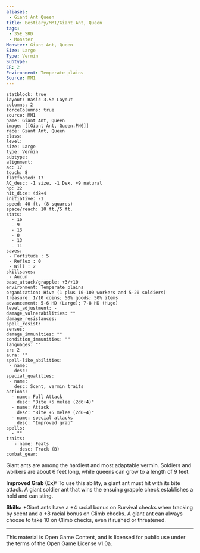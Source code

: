 ```yaml
---
aliases:
 - Giant Ant Queen
title: Bestiary/MM1/Giant Ant, Queen
tags: 
 - 35E_SRD
 - Monster
Monster: Giant Ant, Queen
Size: Large
Type: Vermin
Subtype: 
CR: 2
Environnent: Temperate plains
Source: MM1
---
```


```statblock
statblock: true
layout: Basic 3.5e Layout
columns: 2
forceColumns: true
source: MM1 
name: Giant Ant, Queen
image: [[Giant Ant, Queen.PNG]]
race: Giant Ant, Queen
class: 
level: 
size: Large
type: Vermin
subtype: 
alignment: 
ac: 17
touch: 8
flatfooted: 17
AC_desc: -1 size, -1 Dex, +9 natural
hp: 22
hit_dice: 4d8+4
initiative: -1
speed: 40 ft. (8 squares)
space/reach: 10 ft./5 ft.
stats:
  - 16
  - 9
  - 13
  - 0
  - 13
  - 11
saves:
 - Fortitude : 5
 - Reflex : 0
 - Will : 2
skillsaves:
 - Aucun
base_attack/grapple: +3/+10
environment: Temperate plains
organization: Hive (1 plus 10-100 workers and 5-20 soldiers)
treasure: 1/10 coins; 50% goods; 50% items
advancement: 5-6 HD (Large); 7-8 HD (Huge)
level_adjustment: -
damage_vulnerabilities: ""
damage_resistances: 
spell_resist: 
senses: 
damage_immunities: ""
condition_immunities: ""
languages: ""
cr: 2
aura: ""
spell-like_abilities:
 - name: 
   desc: 
special_qualities:
 - name:
   desc: Scent, vermin traits
actions:
  - name: Full Attack
    desc: "Bite +5 melee (2d6+4)"
  - name: Attack
    desc: "Bite +5 melee (2d6+4)"
  - name: special attacks
    desc: "Improved grab"
spells:
  - ""
traits:
   - name: Feats
     desc: Track (B)
combat_gear:  
```


Giant ants are among the hardiest and most adaptable vermin. Soldiers and workers are about 6 feet long, while queens can grow to a length of 9 feet.


**Improved Grab (Ex):** To use this ability, a giant ant must hit with its bite attack. A giant soldier ant that wins the ensuing grapple check establishes a hold and can sting.


**Skills:** *Giant ants have a +4 racial bonus on Survival checks when tracking by scent and a +8 racial bonus on Climb checks. A giant ant can always choose to take 10 on Climb checks, even if rushed or threatened.

---

This material is Open Game Content, and is licensed for public use under the terms of the Open Game License v1.0a.

